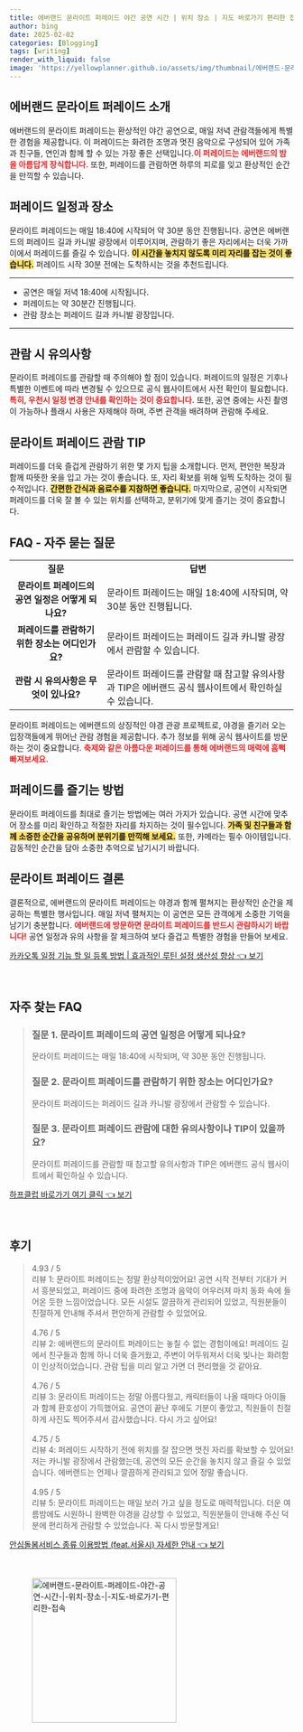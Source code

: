```yaml
---
title: 에버랜드 문라이트 퍼레이드 야간 공연 시간 | 위치 장소 | 지도 바로가기 편리한 접속
author: bing
date: 2025-02-02
categories: [Blogging]
tags: [writing]
render_with_liquid: false
image: 'https://yellowplanner.github.io/assets/img/thumbnail/에버랜드-문라이트-퍼레이드-야간-공연-시간-|-위치-장소-|-지도-바로가기-편리한-접속.webp'
---
```



<h2 id='에버랜드 문라이트 퍼레이드 소개'>에버랜드 문라이트 퍼레이드 소개</h2>

<p>에버랜드의 문라이트 퍼레이드는 환상적인 야간 공연으로, 매일 저녁 관람객들에게 특별한 경험을 제공합니다. 이 퍼레이드는 화려한 조명과 멋진 음악으로 구성되어 있어 가족과 친구들, 연인과 함께 할 수 있는 가장 좋은 선택입니다.<b><span style="color: #ee2323;">이 퍼레이드는 에버랜드의 밤을 아름답게 장식합니다.</span></b> 또한, 퍼레이드를 관람하면 하루의 피로를 잊고 환상적인 순간을 만끽할 수 있습니다.</p>

<h2 id='퍼레이드 일정과 장소'>퍼레이드 일정과 장소</h2>

<p>문라이트 퍼레이드는 매일 18:40에 시작되어 약 30분 동안 진행됩니다. 공연은 에버랜드의 퍼레이드 길과 카니발 광장에서 이루어지며, 관람하기 좋은 자리에서는 더욱 가까이에서 퍼레이드를 즐길 수 있습니다. <b><span style="background-color: #ffe066;">이 시간을 놓치지 않도록 미리 자리를 잡는 것이 좋습니다.</span></b> 퍼레이드 시작 30분 전에는 도착하시는 것을 추천드립니다.</p>

<hr />

<ul>
    <li>공연은 매일 저녁 18:40에 시작됩니다.</li>
    <li>퍼레이드는 약 30분간 진행됩니다.</li>
    <li>관람 장소는 퍼레이드 길과 카니발 광장입니다.</li>
</ul>

<hr />

<h2 id='관람 시 유의사항'>관람 시 유의사항</h2>

<p>문라이트 퍼레이드를 관람할 때 주의해야 할 점이 있습니다. 퍼레이드의 일정은 기후나 특별한 이벤트에 따라 변경될 수 있으므로 공식 웹사이트에서 사전 확인이 필요합니다. <b><span style="color: #ee2323;">특히, 우천시 일정 변경 안내를 확인하는 것이 중요합니다.</span></b> 또한, 공연 중에는 사진 촬영이 가능하나 플래시 사용은 자제해야 하며, 주변 관객을 배려하며 관람해 주세요.</p>

<h2 id='문라이트 퍼레이드 관람 TIP'>문라이트 퍼레이드 관람 TIP</h2>

<p>퍼레이드를 더욱 즐겁게 관람하기 위한 몇 가지 팁을 소개합니다. 먼저, 편안한 복장과 함께 따뜻한 옷을 입고 가는 것이 좋습니다. 또, 자리 확보를 위해 일찍 도착하는 것이 필수적입니다. <b><span style="background-color: #ffe066;">간편한 간식과 음료수를 지참하면 좋습니다.</span></b> 마지막으로, 공연이 시작되면 퍼레이드를 더욱 잘 볼 수 있는 위치를 선택하고, 분위기에 맞게 즐기는 것이 중요합니다.</p>

<h2 id='FAQ - 자주 묻는 질문'>FAQ - 자주 묻는 질문</h2>

<table>
    <tr>
        <td style="text-align: center; height: 17px;"><b>질문</b></td>
        <td style="text-align: center; height: 17px;"><b>답변</b></td>
    </tr>
    <tr>
        <td style="text-align: center; height: 17px;"><b>문라이트 퍼레이드의 공연 일정은 어떻게 되나요?</b></td>
        <td>문라이트 퍼레이드는 매일 18:40에 시작되며, 약 30분 동안 진행됩니다.</td>
    </tr>
    <tr>
        <td style="text-align: center; height: 17px;"><b>퍼레이드를 관람하기 위한 장소는 어디인가요?</b></td>
        <td>문라이트 퍼레이드는 퍼레이드 길과 카니발 광장에서 관람할 수 있습니다.</td>
    </tr>
    <tr>
        <td style="text-align: center; height: 17px;"><b>관람 시 유의사항은 무엇이 있나요?</b></td>
        <td>문라이트 퍼레이드를 관람할 때 참고할 유의사항과 TIP은 에버랜드 공식 웹사이트에서 확인하실 수 있습니다.</td>
    </tr>
</table>

<p>문라이트 퍼레이드는 에버랜드의 상징적인 야경 관광 프로젝트로, 야경을 즐기러 오는 입장객들에게 뛰어난 관람 경험을 제공합니다. 추가 정보를 위해 공식 웹사이트를 방문하는 것이 중요합니다. <b><span style="color: #ee2323;">축제와 같은 아름다운 퍼레이드를 통해 에버랜드의 매력에 흠뻑 빠져보세요.</span></b></p>

<h2 id='퍼레이드를 즐기는 방법'>퍼레이드를 즐기는 방법</h2>

<p>문라이트 퍼레이드를 최대로 즐기는 방법에는 여러 가지가 있습니다. 공연 시간에 맞추어 장소를 미리 확인하고 적절한 자리를 차지하는 것이 필수입니다. <b><span style="background-color: #ffe066;">가족 및 친구들과 함께 소중한 순간을 공유하며 분위기를 만끽해 보세요.</span></b> 또한, 카메라는 필수 아이템입니다. 감동적인 순간을 담아 소중한 추억으로 남기시기 바랍니다.</p>

<h2 id='문라이트 퍼레이드 결론'>문라이트 퍼레이드 결론</h2>

<p>결론적으로, 에버랜드의 문라이트 퍼레이드는 야경과 함께 펼쳐지는 환상적인 순간을 제공하는 특별한 행사입니다. 매일 저녁 펼쳐지는 이 공연은 모든 관객에게 소중한 기억을 남기기 충분합니다. <b><span style="color: #ee2323;">에버랜드에 방문하면 문라이트 퍼레이드를 반드시 관람하시기 바랍니다!</span></b> 공연 일정과 유의 사항을 잘 체크하여 보다 즐겁고 특별한 경험을 만들어 보세요.</p>


<p><a class="click-button" title="카카오톡 일정 기능 할 일 등록 방법 | 효과적인 루틴 설정 생산성 향상" href="https://yellowplanner.github.io/posts/%EC%B9%B4%EC%B9%B4%EC%98%A4%ED%86%A1-%EC%9D%BC%EC%A0%95-%EA%B8%B0%EB%8A%A5-%ED%95%A0-%EC%9D%BC-%EB%93%B1%EB%A1%9D-%EB%B0%A9%EB%B2%95-%ED%9A%A8%EA%B3%BC%EC%A0%81%EC%9D%B8-%EB%A3%A8%ED%8B%B4-%EC%84%A4%EC%A0%95-%EC%83%9D%EC%82%B0%EC%84%B1-%ED%96%A5%EC%83%81/" rel="dofollow">카카오톡 일정 기능 할 일 등록 방법 | 효과적인 루틴 설정 생산성 향상 👈 보기</a></p><br>
<h2 id='자주_찾는_FAQ'>자주 찾는 FAQ</h2>
<div itemscope="" itemtype="https://schema.org/FAQPage"> 
<blockquote> 
<div itemscope="" itemprop="mainEntity" itemtype="https://schema.org/Question"> 
<h3 itemprop="name">질문 1. 문라이트 퍼레이드의 공연 일정은 어떻게 되나요?</h3> 
<div itemscope="" itemprop="acceptedAnswer" itemtype="https://schema.org/Answer"> 
<span itemprop="text"> 
<p>문라이트 퍼레이드는 매일 18:40에 시작되며, 약 30분 동안 진행됩니다.</p> 
</span> 
</div> 
</div> 
<div itemscope="" itemprop="mainEntity" itemtype="https://schema.org/Question"> 
<h3 itemprop="name">질문 2. 문라이트 퍼레이드를 관람하기 위한 장소는 어디인가요?</h3> 
<div itemscope="" itemprop="acceptedAnswer" itemtype="https://schema.org/Answer"> 
<span itemprop="text"> 
<p>문라이트 퍼레이드는 퍼레이드 길과 카니발 광장에서 관람할 수 있습니다.</p> 
</span> 
</div> 
</div> 
<div itemscope="" itemprop="mainEntity" itemtype="https://schema.org/Question"> 
<h3 itemprop="name">질문 3. 문라이트 퍼레이드 관람에 대한 유의사항이나 TIP이 있을까요?</h3> 
<div itemscope="" itemprop="acceptedAnswer" itemtype="https://schema.org/Answer"> 
<span itemprop="text"> 
<p>문라이트 퍼레이드를 관람할 때 참고할 유의사항과 TIP은 에버랜드 공식 웹사이트에서 확인하실 수 있습니다.</p> 
</span> 
</div> 
</div> 
</blockquote> 
</div>
<p><a class="click-button" title="하프클럽 바로가기 여기 클릭" href="https://yellowplanner.github.io/posts/%ED%95%98%ED%94%84%ED%81%B4%EB%9F%BD-%EB%B0%94%EB%A1%9C%EA%B0%80%EA%B8%B0-%EC%97%AC%EA%B8%B0-%ED%81%B4%EB%A6%AD/" rel="dofollow">하프클럽 바로가기 여기 클릭 👈 보기</a></p><br>
<h2 id='후기'>후기</h2>
<div itemscope itemtype="https://schema.org/Product">
  <blockquote>
  <div itemprop="review" itemscope itemtype="https://schema.org/Review">
      <div itemprop="reviewRating" itemscope itemtype="https://schema.org/Rating"> <span itemprop="ratingValue">4.93</span> / <span itemprop="bestRating">5</span> </div>
      <span itemprop="reviewBody">리뷰 1: 문라이트 퍼레이드는 정말 환상적이었어요! 공연 시작 전부터 기대가 커서 흥분되었고, 퍼레이드 중에 화려한 조명과 음악이 어우러져 마치 동화 속에 들어온 듯한 느낌이었습니다. 모든 시설도 깔끔하게 관리되어 있었고, 직원분들이 친절하게 안내해 주셔서 편안하게 관람할 수 있었어요.</span>
  </div>
  <br>
  <div itemprop="review" itemscope itemtype="https://schema.org/Review">
      <div itemprop="reviewRating" itemscope itemtype="https://schema.org/Rating"> <span itemprop="ratingValue">4.76</span> / <span itemprop="bestRating">5</span> </div>
      <span itemprop="reviewBody">리뷰 2: 에버랜드의 문라이트 퍼레이드는 놓칠 수 없는 경험이에요! 퍼레이드 길에서 친구들과 함께 하니 더욱 즐거웠고, 주변이 어두워져서 더욱 빛나는 화려함이 인상적이었습니다. 관람 팁을 미리 알고 가면 더 편리했을 것 같아요.</span>
  </div>
  <br>
  <div itemprop="review" itemscope itemtype="https://schema.org/Review">
      <div itemprop="reviewRating" itemscope itemtype="https://schema.org/Rating"> <span itemprop="ratingValue">4.76</span> / <span itemprop="bestRating">5</span> </div>
      <span itemprop="reviewBody">리뷰 3: 문라이트 퍼레이드는 정말 아름다웠고, 캐릭터들이 나올 때마다 아이들과 함께 환호성이 가득했어요. 공연이 끝난 후에도 기분이 좋았고, 직원들이 친절하게 사진도 찍어주셔서 감사했습니다. 다시 가고 싶어요!</span>
  </div>
  <br>
  <div itemprop="review" itemscope itemtype="https://schema.org/Review">
      <div itemprop="reviewRating" itemscope itemtype="https://schema.org/Rating"> <span itemprop="ratingValue">4.75</span> / <span itemprop="bestRating">5</span> </div>
      <span itemprop="reviewBody">리뷰 4: 퍼레이드 시작하기 전에 위치를 잘 잡으면 멋진 자리를 확보할 수 있어요! 저는 카니발 광장에서 관람했는데, 공연의 모든 순간을 놓치지 않고 즐길 수 있었습니다. 에버랜드는 언제나 깔끔하게 관리되고 있어 정말 좋습니다.</span>
  </div>
  <br>
  <div itemprop="review" itemscope itemtype="https://schema.org/Review">
      <div itemprop="reviewRating" itemscope itemtype="https://schema.org/Rating"> <span itemprop="ratingValue">4.95</span> / <span itemprop="bestRating">5</span> </div>
      <span itemprop="reviewBody">리뷰 5: 문라이트 퍼레이드는 매일 보러 가고 싶을 정도로 매력적입니다. 더운 여름밤에도 시원하니 완벽한 야경을 감상할 수 있었고, 직원분들이 안내해 주신 덕분에 편리하게 관람할 수 있었습니다. 꼭 다시 방문할게요!</span>
  </div>
  </blockquote>
</div>
<p><a class="click-button" title="안심돌봄서비스 종류 이용방법 (feat.서울시) 자세한 안내" href="https://yellowplanner.github.io/posts/%EC%95%88%EC%8B%AC%EB%8F%8C%EB%B4%84%EC%84%9C%EB%B9%84%EC%8A%A4-%EC%A2%85%EB%A5%98-%EC%9D%B4%EC%9A%A9%EB%B0%A9%EB%B2%95-(feat.%EC%84%9C%EC%9A%B8%EC%8B%9C)-%EC%9E%90%EC%84%B8%ED%95%9C-%EC%95%88%EB%82%B4/" rel="dofollow">안심돌봄서비스 종류 이용방법 (feat.서울시) 자세한 안내 👈 보기</a></p><br>
<figure class="image"><img src="https://yellowplanner.github.io/assets/img/thumbnail/에버랜드-문라이트-퍼레이드-야간-공연-시간-|-위치-장소-|-지도-바로가기-편리한-접속.webp" alt="에버랜드-문라이트-퍼레이드-야간-공연-시간-|-위치-장소-|-지도-바로가기-편리한-접속" width="256" height="256"></figure>